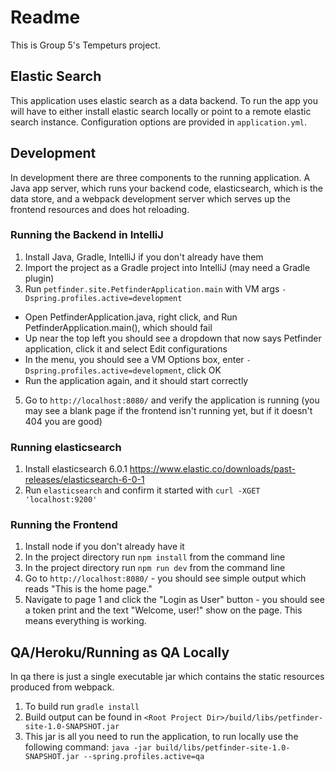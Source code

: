 # Readme
This is Group 5's Tempeturs project.

## Elastic Search
This application uses elastic search as a data backend. To run the app you will have to either install elastic search locally or point to a remote elastic search instance. Configuration options are provided in `application.yml`.

## Development
In development there are three components to the running application. A Java app server, which runs your backend code, elasticsearch, which is the data store, and a webpack development server which serves up the frontend resources and does hot reloading.

### Running the Backend in IntelliJ
1. Install Java, Gradle, IntelliJ if you don't already have them
3. Import the project as a Gradle project into IntelliJ (may need a Gradle plugin)
4. Run `petfinder.site.PetfinderApplication.main` with VM args `-Dspring.profiles.active=development`
  * Open PetfinderApplication.java, right click, and Run PetfinderApplication.main(), which should fail
  * Up near the top left you should see a dropdown that now says Petfinder application, click it and select Edit configurations
  * In the menu, you should see a VM Options box, enter `-Dspring.profiles.active=development`, click OK
  * Run the application again, and it should start correctly
5. Go to `http://localhost:8080/` and verify the application is running (you may see a blank page if the frontend isn't running yet, but if it doesn't 404 you are good)

### Running elasticsearch
1. Install elasticsearch 6.0.1 https://www.elastic.co/downloads/past-releases/elasticsearch-6-0-1
2. Run `elasticsearch` and confirm it started with `curl -XGET 'localhost:9200'`

### Running the Frontend
1. Install node if you don't already have it
2. In the project directory run `npm install` from the command line
3. In the project directory run `npm run dev` from the command line
4. Go to `http://localhost:8080/` - you should see simple output which reads "This is the home page."
5. Navigate to page 1 and click the "Login as User" button - you should see a token print and the text "Welcome, user!" show on the page. This means everything is working.

## QA/Heroku/Running as QA Locally
In qa there is just a single executable jar which contains the static resources produced from webpack.

1. To build run `gradle install`
2. Build output can be found in `<Root Project Dir>/build/libs/petfinder-site-1.0-SNAPSHOT.jar`
3. This jar is all you need to run the application, to run locally use the following command: `java -jar build/libs/petfinder-site-1.0-SNAPSHOT.jar --spring.profiles.active=qa`
